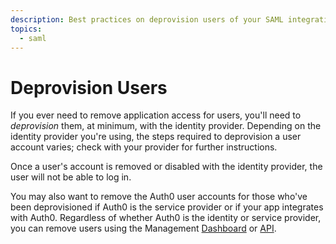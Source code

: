 ```yaml
---
description: Best practices on deprovision users of your SAML integration
topics:
  - saml
---
```


# Deprovision Users

If you ever need to remove application access for users, you'll need to *deprovision* them, at minimum, with the identity provider. Depending on the identity provider you're using, the steps required to deprovision a user account varies; check with your provider for further instructions.

Once a user's account is removed or disabled with the identity provider, the user will not be able to log in.

You may also want to remove the Auth0 user accounts for those who've been deprovisioned if Auth0 is the service provider or if your app integrates with Auth0. Regardless of whether Auth0 is the identity or service provider, you can remove users using the Management [Dashboard](${manage_url}/#/users) or [API](/api/management/v2#!/Users/delete_users_by_id).
